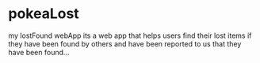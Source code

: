 # pokeaLost
  my lostFound webApp
  its a web app that helps users find their lost items if they have been found by others
  and have been reported to us that they have been found...
